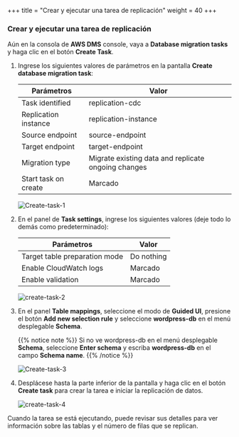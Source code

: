 +++
title = "Crear y ejecutar una tarea de replicación"
weight = 40
+++

### Crear y ejecutar una tarea de replicación

Aún en la consola de **AWS DMS** console, vaya a **Database migration tasks** y haga clic en el botón **Create Task**.

1. Ingrese los siguientes valores de parámetros en la pantalla **Create database migration task**:

    | Parámetros              | Valor                                               |
    | ---------------------- | --------------------------------------------------- |
    | Task identified        | replication-cdc                                     |
    | Replication instance   | replication-instance                                |
    | Source endpoint        | source-endpoint                                     |
    | Target endpoint        | target-endpoint                                     |
    | Migration type         | Migrate existing data and replicate ongoing changes |
    | Start task on create   | Marcado                                             |
    
    ![Create-task-1](/db-mig/Create-task-1.png)

2. En el panel de **Task settings**, ingrese los siguientes valores (deje todo lo demás como predeterminado):

    | Parámetros              | Valor                                               |
    | ---------------------- | --------------------------------------------------- |
    | Target table preparation mode          |  Do nothing          |
    | Enable CloudWatch logs | Marcado                                             |
    | Enable validation      | Marcado                                             |                 
    
    ![create-task-2](/db-mig/create-task-2.png)
    
3. En el panel **Table mappings**, seleccione el modo de **Guided UI**, presione el botón **Add new selection rule** y seleccione **wordpress-db** en el menú desplegable **Schema**.

    {{% notice note %}}
Si no ve wordpress-db en el menú desplegable **Schema**, seleccione **Enter schema** y escriba **wordpress-db** en el campo **Schema name**.
{{% /notice %}}    

    ![Create-task-3](/db-mig/Create-task-3.png)

4. Desplácese hasta la parte inferior de la pantalla y haga clic en el botón **Create task** para crear la tarea e iniciar la replicación de datos.

    ![create-task-4](/db-mig/create-task-4.png)

Cuando la tarea se está ejecutando, puede revisar sus detalles para ver información sobre las tablas y el número de filas que se replican.